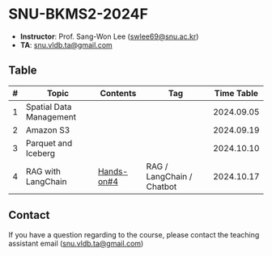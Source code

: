 # SNU-BKMS2-2024F

- **Instructor**: Prof. Sang-Won Lee (swlee69@snu.ac.kr)
- **TA**:         snu.vldb.ta@gmail.com

## Table
| # | Topic                   | Contents             | Tag                      | Time Table |
|---|-------------------------|----------------------|--------------------------|------------| 
| 1 | Spatial Data Management |                      |                          | 2024.09.05 |
| 2 | Amazon S3               |                      |                          | 2024.09.19 |
| 3 | Parquet and Iceberg     |                      |                          | 2024.10.10 |
| 4 | RAG with LangChain      | [Hands-on#4](./RAG/) | RAG / LangChain / Chatbot| 2024.10.17 |


## Contact
If you have a question regarding to the course, please contact the teaching assistant email (snu.vldb.ta@gmail.com)
